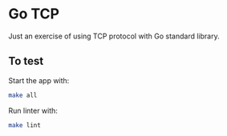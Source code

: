# Go TCP

Just an exercise of using TCP protocol with Go standard library.

## To test

Start the app with:
```sh
make all
```

Run linter with:
```sh
make lint 
```
